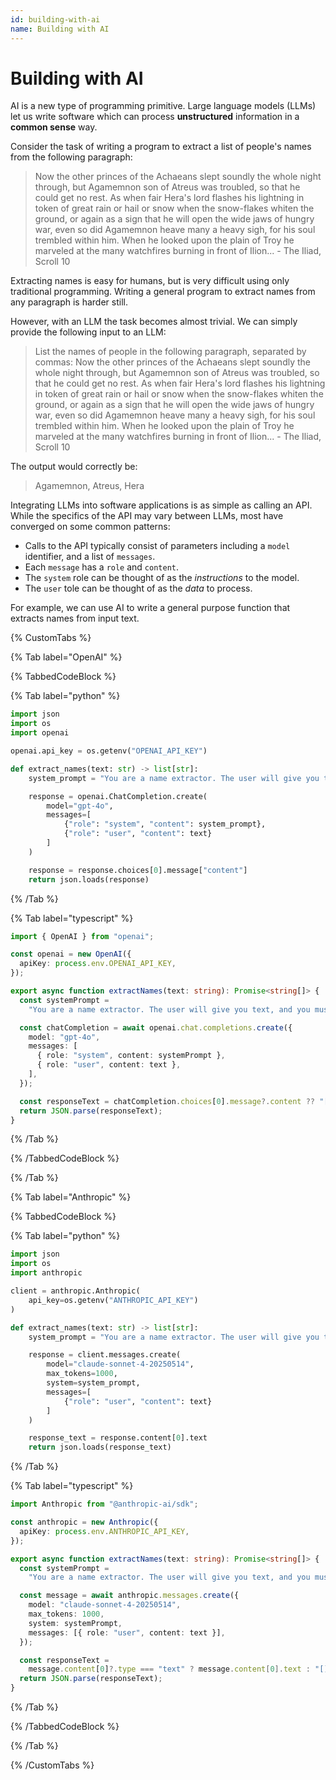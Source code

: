 ```yaml
---
id: building-with-ai
name: Building with AI
---
```


# Building with AI

AI is a new type of programming primitive. Large language models (LLMs) let us write software which can process **unstructured** information in a **common sense** way.

Consider the task of writing a program to extract a list of people's names from the following paragraph:

> Now the other princes of the Achaeans slept soundly the whole night through, but Agamemnon son of Atreus was troubled, so that he could get no rest. As when fair Hera's lord flashes his lightning in token of great rain or hail or snow when the snow-flakes whiten the ground, or again as a sign that he will open the wide jaws of hungry war, even so did Agamemnon heave many a heavy sigh, for his soul trembled within him. When he looked upon the plain of Troy he marveled at the many watchfires burning in front of Ilion... - The Iliad, Scroll 10

Extracting names is easy for humans, but is very difficult using only traditional programming. Writing a general program to extract names from any paragraph is harder still.

However, with an LLM the task becomes almost trivial. We can simply provide the following input to an LLM:

> List the names of people in the following paragraph, separated by commas: Now the other princes of the Achaeans slept soundly the whole night through, but Agamemnon son of Atreus was troubled, so that he could get no rest. As when fair Hera's lord flashes his lightning in token of great rain or hail or snow when the snow-flakes whiten the ground, or again as a sign that he will open the wide jaws of hungry war, even so did Agamemnon heave many a heavy sigh, for his soul trembled within him. When he looked upon the plain of Troy he marveled at the many watchfires burning in front of Ilion... - The Iliad, Scroll 10

The output would correctly be:

> Agamemnon, Atreus, Hera

Integrating LLMs into software applications is as simple as calling an API. While the specifics of the API may vary between LLMs, most have converged on some common patterns:

- Calls to the API typically consist of parameters including a `model` identifier, and a list of `messages`.
- Each `message` has a `role` and `content`.
- The `system` role can be thought of as the _instructions_ to the model.
- The `user` tole can be thought of as the _data_ to process.

For example, we can use AI to write a general purpose function that extracts names from input text.

{% CustomTabs %}

{% Tab label="OpenAI" %}

{% TabbedCodeBlock %}

{% Tab label="python" %}

```python
import json
import os
import openai

openai.api_key = os.getenv("OPENAI_API_KEY")

def extract_names(text: str) -> list[str]:
    system_prompt = "You are a name extractor. The user will give you text, and you must return a JSON array of names mentioned in the text. Do not include any explanation or formatting."

    response = openai.ChatCompletion.create(
        model="gpt-4o",
        messages=[
            {"role": "system", "content": system_prompt},
            {"role": "user", "content": text}
        ]
    )

    response = response.choices[0].message["content"]
    return json.loads(response)
```

{% /Tab %}

{% Tab label="typescript" %}

```typescript
import { OpenAI } from "openai";

const openai = new OpenAI({
  apiKey: process.env.OPENAI_API_KEY,
});

export async function extractNames(text: string): Promise<string[]> {
  const systemPrompt =
    "You are a name extractor. The user will give you text, and you must return a JSON array of names mentioned in the text. Do not include any explanation or formatting.";

  const chatCompletion = await openai.chat.completions.create({
    model: "gpt-4o",
    messages: [
      { role: "system", content: systemPrompt },
      { role: "user", content: text },
    ],
  });

  const responseText = chatCompletion.choices[0].message?.content ?? "[]";
  return JSON.parse(responseText);
}
```

{% /Tab %}

{% /TabbedCodeBlock %}

{% /Tab %}

{% Tab label="Anthropic" %}

{% TabbedCodeBlock %}

{% Tab label="python" %}

```python
import json
import os
import anthropic

client = anthropic.Anthropic(
    api_key=os.getenv("ANTHROPIC_API_KEY")
)

def extract_names(text: str) -> list[str]:
    system_prompt = "You are a name extractor. The user will give you text, and you must return a JSON array of names mentioned in the text. Do not include any explanation or formatting."

    response = client.messages.create(
        model="claude-sonnet-4-20250514",
        max_tokens=1000,
        system=system_prompt,
        messages=[
            {"role": "user", "content": text}
        ]
    )

    response_text = response.content[0].text
    return json.loads(response_text)
```

{% /Tab %}

{% Tab label="typescript" %}

```typescript
import Anthropic from "@anthropic-ai/sdk";

const anthropic = new Anthropic({
  apiKey: process.env.ANTHROPIC_API_KEY,
});

export async function extractNames(text: string): Promise<string[]> {
  const systemPrompt =
    "You are a name extractor. The user will give you text, and you must return a JSON array of names mentioned in the text. Do not include any explanation or formatting.";

  const message = await anthropic.messages.create({
    model: "claude-sonnet-4-20250514",
    max_tokens: 1000,
    system: systemPrompt,
    messages: [{ role: "user", content: text }],
  });

  const responseText =
    message.content[0]?.type === "text" ? message.content[0].text : "[]";
  return JSON.parse(responseText);
}
```

{% /Tab %}

{% /TabbedCodeBlock %}

{% /Tab %}

{% /CustomTabs %}
